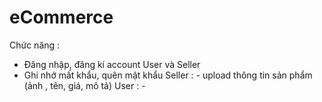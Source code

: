 # eCommerce
Chức năng :
- Đăng nhập, đăng kí account User và Seller
- Ghi nhớ mất khẩu, quên mật khẩu 
Seller : - upload thông tin sản phẩm (ảnh , tên, giá, mô tả) 
User   : - 
